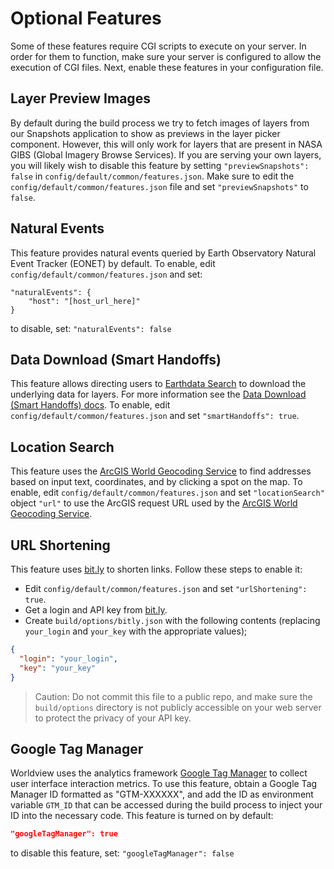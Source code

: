 # Optional Features

Some of these features require CGI scripts to execute on your server. In order for them
to function, make sure your server is configured to allow the execution of
CGI files. Next, enable these features in your configuration file.

## Layer Preview Images

By default during the build process we try to fetch images of layers from our Snapshots application to show as previews in the layer picker component.  However, this will only work for layers that are present in NASA GIBS (Global Imagery Browse Services).  If you are serving your own layers, you will likely wish to disable this feature by setting `"previewSnapshots": false` in `config/default/common/features.json`. Make sure to edit the `config/default/common/features.json` file and set `"previewSnapshots"` to `false`.

## Natural Events

This feature provides natural events queried by Earth Observatory Natural Event Tracker (EONET) by default. To enable, edit `config/default/common/features.json` and set:

```
"naturalEvents": {
    "host": "[host_url_here]"
}
```

to disable, set:
`"naturalEvents": false`

## Data Download (Smart Handoffs)

This feature allows directing users to [Earthdata Search](https://search.earthdata.nasa.gov/) to download the underlying data for layers. For more information see the [Data Download (Smart Handoffs) docs](./smart_handoffs.md). To enable,
edit `config/default/common/features.json` and set `"smartHandoffs": true`.

## Location Search

This feature uses the [ArcGIS World Geocoding Service](https://developers.arcgis.com/rest/geocode/api-reference/overview-world-geocoding-service.htm) to find addresses based on input text, coordinates, and by clicking a spot on the map. To enable,
edit `config/default/common/features.json` and set `"locationSearch"` object `"url"` to use the ArcGIS request URL used by the [ArcGIS World Geocoding Service](https://developers.arcgis.com/rest/geocode/api-reference/overview-world-geocoding-service.htm).

## URL Shortening

This feature uses
[bit.ly](http://bit.ly) to shorten links. Follow these steps to enable it:

* Edit `config/default/common/features.json` and set `"urlShortening": true`.
* Get a login and API key from [bit.ly](http://bit.ly).
* Create `build/options/bitly.json` with the following contents (replacing `your_login` and `your_key` with the appropriate values);

```json
{
  "login": "your_login",
  "key": "your_key"
}
```

> Caution: Do not commit this file to a public repo, and make sure the `build/options` directory is not publicly accessible on your web server to protect the privacy of your API key.

## Google Tag Manager

Worldview uses the analytics framework [Google Tag Manager](https://developers.google.com/tag-manager) to collect user interface interaction metrics. To use this feature, obtain a Google Tag Manager ID formatted as "GTM-XXXXXX", and add the ID as environment variable `GTM_ID` that can be accessed during the build process to inject your ID into the necessary code. This feature is turned on by default:

```json
"googleTagManager": true
```

to disable this feature, set:
`"googleTagManager": false`
